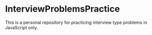 # InterviewProblemsPractice

This is a personal repository for practicing interview type problems in JavaScript only.
